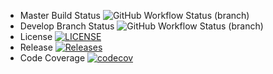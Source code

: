 * Master Build Status ![GitHub Workflow Status (branch)](https://img.shields.io/github/actions/workflow/status/Shvoruk/sqlreports/master.yml?branch=master)
* Develop Branch Status ![GitHub Workflow Status (branch)](https://img.shields.io/github/actions/workflow/status/Shvoruk/sqlreports/develop.yml?branch=develop)
* License [![LICENSE](https://img.shields.io/github/license/Shvoruk/sqlreports.svg?style=flat-square)](https://github.com/Shvoruk/sqlreports/blob/master/LICENSE)
* Release [![Releases](https://img.shields.io/github/release/Shvoruk/sqlreports/all.svg?include_prereleases&style=flat-square)](https://github.com/Shvoruk/sqlreports/releases)
* Code Coverage [![codecov](https://codecov.io/github/Shvoruk/sqlreports/branch/master/graph/badge.svg?token=ob1cArXXM6)](https://app.codecov.io/github/Shvoruk/sqlreports)